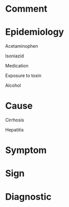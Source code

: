 # Comment

# Epidemiology

Acetaminophen

Isoniazid

Medication

Exposure to toxin

Alcohol

# Cause

Cirrhosis

Hepatitis

# Symptom

# Sign

# Diagnostic
